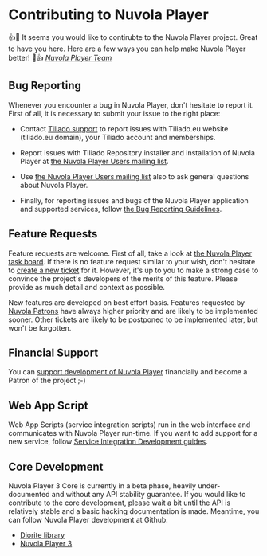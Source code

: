 Contributing to Nuvola Player
=============================

:+1::tada: It seems you would like to contirubte to the Nuvola Player project. Great to have you here.
Here are a few ways you can help make Nuvola Player better! :tada::+1:
_[Nuvola Player Team](https://tiliado.eu/nuvolaplayer/team/)_

Bug Reporting
-------------

Whenever you encounter a bug in Nuvola Player, don't hesitate to report it. First of all, it is necessary to submit
your issue to the right place:

* Contact [Tiliado support](mailto:support@tiliado.eu) to report issues with Tiliado.eu website (tiliado.eu domain),
  your Tiliado account and memberships.
  
* Report issues with Tiliado Repository installer and installation of Nuvola Player at
  [the Nuvola Player Users mailing list](https://groups.google.com/d/forum/nuvola-player-users).
  
* Use [the Nuvola Player Users mailing list](https://groups.google.com/d/forum/nuvola-player-users) also to ask general
  questions about Nuvola Player.

* Finally, for reporting issues and bugs of the Nuvola Player application and supported services, follow
  [the Bug Reporting Guidelines](https://github.com/tiliado/nuvolaplayer/wiki/Bug-Reporting-Guidelines).

Feature Requests
----------------

Feature requests are welcome. First of all, take a look at
[the Nuvola Player task board](https://waffle.io/tiliado/nuvolaplayer). If there is no
feature request similar to your wish, don't hesitate to
[create a new ticket](https://github.com/tiliado/nuvolaplayer/issues/new) for it. However, it's up to you to make
a strong case to convince the project's developers of the merits of this feature.
Please provide as much detail and context as possible.

New features are developed on best effort basis. Features requested by
[Nuvola Patrons](https://tiliado.eu/nuvolaplayer/funding/) have always higher priority and are likely to be implemented
sooner. Other tickets are likely to be postponed to be implemented later, but won't be forgotten.

Financial Support
-----------------

You can [support development of Nuvola Player](https://tiliado.eu/nuvolaplayer/funding/) financially and become a Patron of the project ;-)

Web App Script
--------------

Web App Scripts (service integration scripts) run in the web interface and communicates with Nuvola Player run-time.
If you want to add support for a new service, follow
[Service Integration Development guides](http://tiliado.github.io/nuvolaplayer/development/apps.html).

Core Development
----------------

Nuvola Player 3 Core is currently in a beta phase, heavily under-documented and without any API stability guarantee.
If you would like to contribute to the core development, please wait a bit until the API is relatively stable and
a basic hacking documentation is made. Meantime, you can follow Nuvola Player development at Github:

   * [Diorite library](https://github.com/tiliado/diorite)
   * [Nuvola Player 3](https://github.com/tiliado/nuvolaplayer)
